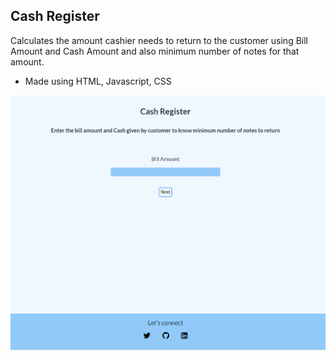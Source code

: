 ## Cash Register

Calculates the amount cashier needs to return to the customer using Bill Amount and Cash Amount and also minimum number of notes for that amount.

- Made using HTML, Javascript, CSS

![App Image](app_img.png?raw=true "Title")
